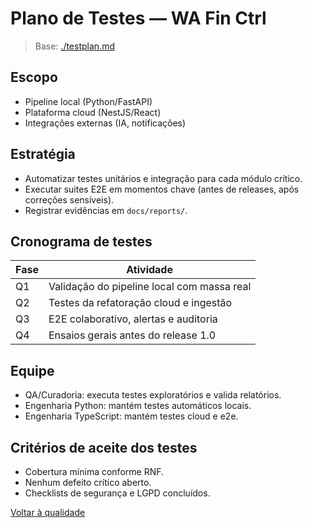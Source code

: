 <!-- proj/04-qualidade-testes/testplan-spec.md -->
# Plano de Testes — WA Fin Ctrl

> Base: [./testplan.md](./testplan.md)

## Escopo
- Pipeline local (Python/FastAPI)
- Plataforma cloud (NestJS/React)
- Integrações externas (IA, notificações)

## Estratégia
- Automatizar testes unitários e integração para cada módulo crítico.
- Executar suites E2E em momentos chave (antes de releases, após correções sensíveis).
- Registrar evidências em `docs/reports/`.

## Cronograma de testes
| Fase | Atividade |
| --- | --- |
| Q1 | Validação do pipeline local com massa real |
| Q2 | Testes da refatoração cloud e ingestão |
| Q3 | E2E colaborativo, alertas e auditoria |
| Q4 | Ensaios gerais antes do release 1.0 |

## Equipe
- QA/Curadoria: executa testes exploratórios e valida relatórios.
- Engenharia Python: mantém testes automáticos locais.
- Engenharia TypeScript: mantém testes cloud e e2e.

## Critérios de aceite dos testes
- Cobertura mínima conforme RNF.  
- Nenhum defeito crítico aberto.  
- Checklists de segurança e LGPD concluídos.

[Voltar à qualidade](README-spec.md)
